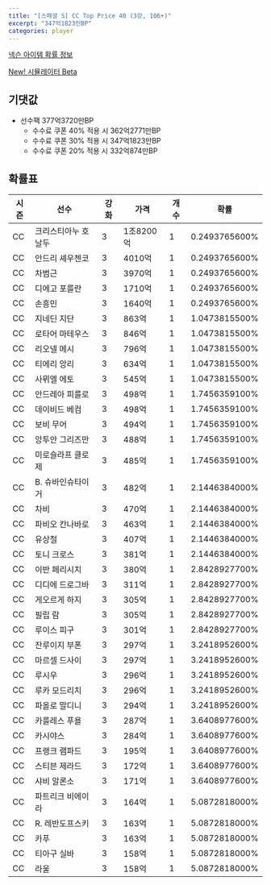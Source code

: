 ```yaml
---
title: "[스페셜 S] CC Top Price 40 (3강, 106+)"
excerpt: "347억1823만BP"
categories: player
---
```

[넥슨 아이템 확률 정보](http://iteminfo.nexon.com/probability/fco?sn=7424)

[New! 시뮬레이터 Beta](/simulator/7424)
## 기댓값
- 선수팩 377억3720만BP
  - 수수료 쿠폰 40% 적용 시 362억2771만BP
  - 수수료 쿠폰 30% 적용 시 347억1823만BP
  - 수수료 쿠폰 20% 적용 시 332억874만BP


## 확률표

|시즌|선수|강화|가격|개수|확률|
|---|---|---|---|---|---|
|CC|크리스티아누 호날두|3|1조8200억|1|0.2493765600%|
|CC|안드리 셰우첸코|3|4010억|1|0.2493765600%|
|CC|차범근|3|3970억|1|0.2493765600%|
|CC|디에고 포를란|3|1710억|1|0.2493765600%|
|CC|손흥민|3|1640억|1|0.2493765600%|
|CC|지네딘 지단|3|863억|1|1.0473815500%|
|CC|로타어 마테우스|3|846억|1|1.0473815500%|
|CC|리오넬 메시|3|796억|1|1.0473815500%|
|CC|티에리 앙리|3|634억|1|1.0473815500%|
|CC|사뮈엘 에토|3|545억|1|1.0473815500%|
|CC|안드레아 피를로|3|498억|1|1.7456359100%|
|CC|데이비드 베컴|3|498억|1|1.7456359100%|
|CC|보비 무어|3|494억|1|1.7456359100%|
|CC|앙투안 그리즈만|3|488억|1|1.7456359100%|
|CC|미로슬라프 클로제|3|485억|1|1.7456359100%|
|CC|B. 슈바인슈타이거|3|482억|1|2.1446384000%|
|CC|차비|3|470억|1|2.1446384000%|
|CC|파비오 칸나바로|3|463억|1|2.1446384000%|
|CC|유상철|3|407억|1|2.1446384000%|
|CC|토니 크로스|3|381억|1|2.1446384000%|
|CC|이반 페리시치|3|380억|1|2.8428927700%|
|CC|디디에 드로그바|3|311억|1|2.8428927700%|
|CC|게오르게 하지|3|305억|1|2.8428927700%|
|CC|필립 람|3|305억|1|2.8428927700%|
|CC|루이스 피구|3|301억|1|2.8428927700%|
|CC|잔루이지 부폰|3|297억|1|3.2418952600%|
|CC|마르셀 드사이|3|297억|1|3.2418952600%|
|CC|루시우|3|296억|1|3.2418952600%|
|CC|루카 모드리치|3|296억|1|3.2418952600%|
|CC|파올로 말디니|3|294억|1|3.2418952600%|
|CC|카를레스 푸욜|3|287억|1|3.6408977600%|
|CC|카시야스|3|284억|1|3.6408977600%|
|CC|프랭크 램파드|3|195억|1|3.6408977600%|
|CC|스티븐 제라드|3|172억|1|3.6408977600%|
|CC|샤비 알론소|3|171억|1|3.6408977600%|
|CC|파트리크 비에이라|3|164억|1|5.0872818000%|
|CC|R. 레반도프스키|3|163억|1|5.0872818000%|
|CC|카푸|3|163억|1|5.0872818000%|
|CC|티아구 실바|3|158억|1|5.0872818000%|
|CC|라울|3|158억|1|5.0872818000%|
